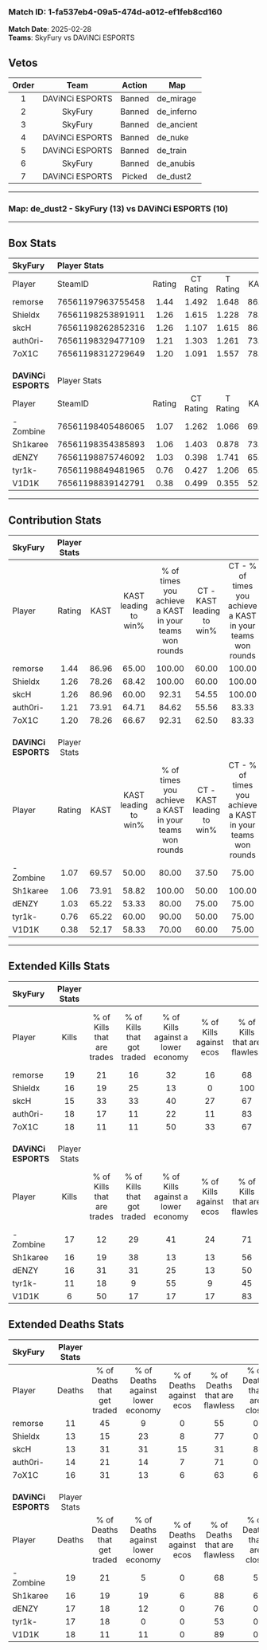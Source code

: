 ### Match ID: 1-fa537eb4-09a5-474d-a012-ef1feb8cd160  
**Match Date**: 2025-02-28  
**Teams**: SkyFury vs DAViNCi ESPORTS  

## Vetos  

| Order | Team | Action | Map |
| :---: | :--: | :----: | --- |
| 1 | DAViNCi ESPORTS | Banned | de_mirage |
| 2 | SkyFury | Banned | de_inferno |
| 3 | SkyFury | Banned | de_ancient |
| 4 | DAViNCi ESPORTS | Banned | de_nuke |
| 5 | DAViNCi ESPORTS | Banned | de_train |
| 6 | SkyFury | Banned | de_anubis |
| 7 | DAViNCi ESPORTS | Picked | de_dust2 |

---  

### **Map**: de_dust2 - SkyFury (13) vs DAViNCi ESPORTS (10)  
---  

## Box Stats  

| **SkyFury**         | Player Stats      |        |           |          |       |      |       |         |        |      |     |
| :- | :- | :-: | :-: | :-: | :-: | :-: | :-: | :-: | :-: | :-: | :-: |
| Player              | SteamID           | Rating | CT Rating | T Rating | KAST  | ADR  | Kills | Assists | Deaths | K/D  | HS% |
| remorse             | 76561197963755458 |  1.44  |   1.492   |  1.648   | 86.96 | 84.4 |  19   |    4    |   11   | 1.73 | 52  |
| Shieldx             | 76561198253891911 |  1.26  |   1.615   |  1.228   | 78.26 | 90.0 |  16   |    9    |   13   | 1.23 | 43  |
| skcH                | 76561198262852316 |  1.26  |   1.107   |  1.615   | 86.96 | 86.5 |  15   |    5    |   13   | 1.15 | 40  |
| auth0ri-            | 76561198329477109 |  1.21  |   1.303   |  1.261   | 73.91 | 77.4 |  18   |    3    |   14   | 1.29 | 72  |
| 7oX1C               | 76561198312729649 |  1.20  |   1.091   |  1.557   | 78.26 | 71.7 |  18   |    7    |   16   | 1.13 | 38  |
|                     |                   |        |           |          |       |      |       |         |        |      |     |
|                     |                   |        |           |          |       |      |       |         |        |      |     |
|                     |                   |        |           |          |       |      |       |         |        |      |     |
| **DAViNCi ESPORTS** | Player Stats      |        |           |          |       |      |       |         |        |      |     |
| Player              | SteamID           | Rating | CT Rating | T Rating | KAST  | ADR  | Kills | Assists | Deaths | K/D  | HS% |
| -Zombine            | 76561198405486065 |  1.07  |   1.262   |  1.066   | 69.57 | 82.5 |  17   |    8    |   19   | 0.89 | 47  |
| Sh1karee            | 76561198354385893 |  1.06  |   1.403   |  0.878   | 73.91 | 68.5 |  16   |    2    |   16   | 1.00 | 43  |
| dENZY               | 76561198875746092 |  1.03  |   0.398   |  1.741   | 65.22 | 84.2 |  16   |    3    |   17   | 0.94 | 75  |
| tyr1k-              | 76561198849481965 |  0.76  |   0.427   |  1.206   | 65.22 | 58.9 |  11   |    4    |   17   | 0.65 | 63  |
| V1D1K               | 76561198839142791 |  0.38  |   0.499   |  0.355   | 52.17 | 31.6 |   6   |    6    |   18   | 0.33 | 16  |
---  

## Contribution Stats  

| **SkyFury**         | Player Stats |       |                      |                                                        |                           |                                                             |                          |                                                            |
| :- | :-: | :-: | :-: | :-: | :-: | :-: | :-: | :-: |
| Player              |    Rating    | KAST  | KAST leading to win% | % of times you achieve a KAST in your teams won rounds | CT - KAST leading to win% | CT - % of times you achieve a KAST in your teams won rounds | T - KAST leading to win% | T - % of times you achieve a KAST in your teams won rounds |
| remorse             |     1.44     | 86.96 |        65.00         |                         100.00                         |           60.00           |                           100.00                            |          70.00           |                           100.00                           |
| Shieldx             |     1.26     | 78.26 |        68.42         |                         100.00                         |           60.00           |                           100.00                            |          77.78           |                           100.00                           |
| skcH                |     1.26     | 86.96 |        60.00         |                         92.31                          |           54.55           |                           100.00                            |          66.67           |                           85.71                            |
| auth0ri-            |     1.21     | 73.91 |        64.71         |                         84.62                          |           55.56           |                            83.33                            |          75.00           |                           85.71                            |
| 7oX1C               |     1.20     | 78.26 |        66.67         |                         92.31                          |           62.50           |                            83.33                            |          70.00           |                           100.00                           |
|                     |              |       |                      |                                                        |                           |                                                             |                          |                                                            |
|                     |              |       |                      |                                                        |                           |                                                             |                          |                                                            |
|                     |              |       |                      |                                                        |                           |                                                             |                          |                                                            |
| **DAViNCi ESPORTS** | Player Stats |       |                      |                                                        |                           |                                                             |                          |                                                            |
| Player              |    Rating    | KAST  | KAST leading to win% | % of times you achieve a KAST in your teams won rounds | CT - KAST leading to win% | CT - % of times you achieve a KAST in your teams won rounds | T - KAST leading to win% | T - % of times you achieve a KAST in your teams won rounds |
| -Zombine            |     1.07     | 69.57 |        50.00         |                         80.00                          |           37.50           |                            75.00                            |          62.50           |                           83.33                            |
| Sh1karee            |     1.06     | 73.91 |        58.82         |                         100.00                         |           50.00           |                           100.00                            |          66.67           |                           100.00                           |
| dENZY               |     1.03     | 65.22 |        53.33         |                         80.00                          |           75.00           |                            75.00                            |          45.45           |                           83.33                            |
| tyr1k-              |     0.76     | 65.22 |        60.00         |                         90.00                          |           50.00           |                            75.00                            |          66.67           |                           100.00                           |
| V1D1K               |     0.38     | 52.17 |        58.33         |                         70.00                          |           60.00           |                            75.00                            |          57.14           |                           66.67                            |
---  

## Extended Kills Stats  

| **SkyFury**         | Player Stats |                            |                            |                                    |                         |                              |                                 |                                       |                    |           |
| :- | :-: | :-: | :-: | :-: | :-: | :-: | :-: | :-: | :-: | :-: |
| Player              |    Kills     | % of Kills that are trades | % of Kills that got traded | % of Kills against a lower economy | % of Kills against ecos | % of Kills that are flawless | % of Kills that are close duels | % of Kills that are assisted by flash | Pistol Round Kills | AWP Kills |
| remorse             |      19      |             21             |             16             |                 32                 |           16            |              68              |                5                |                   5                   |         2          |     0     |
| Shieldx             |      16      |             19             |             25             |                 13                 |            0            |             100              |                0                |                   6                   |         2          |     8     |
| skcH                |      15      |             33             |             33             |                 40                 |           27            |              67              |                0                |                   7                   |         1          |     0     |
| auth0ri-            |      18      |             17             |             11             |                 22                 |           11            |              83              |                6                |                   0                   |         2          |     0     |
| 7oX1C               |      18      |             11             |             11             |                 50                 |           33            |              67              |                0                |                   6                   |         3          |     0     |
|                     |              |                            |                            |                                    |                         |                              |                                 |                                       |                    |           |
|                     |              |                            |                            |                                    |                         |                              |                                 |                                       |                    |           |
|                     |              |                            |                            |                                    |                         |                              |                                 |                                       |                    |           |
| **DAViNCi ESPORTS** | Player Stats |                            |                            |                                    |                         |                              |                                 |                                       |                    |           |
| Player              |    Kills     | % of Kills that are trades | % of Kills that got traded | % of Kills against a lower economy | % of Kills against ecos | % of Kills that are flawless | % of Kills that are close duels | % of Kills that are assisted by flash | Pistol Round Kills | AWP Kills |
| -Zombine            |      17      |             12             |             29             |                 41                 |           24            |              71              |                0                |                   6                   |         0          |     0     |
| Sh1karee            |      16      |             19             |             38             |                 13                 |           13            |              56              |                0                |                   0                   |         2          |     7     |
| dENZY               |      16      |             31             |             31             |                 25                 |           13            |              50              |                0                |                  25                   |         2          |     0     |
| tyr1k-              |      11      |             18             |             9              |                 55                 |            9            |              45              |               18                |                   0                   |         0          |     0     |
| V1D1K               |      6       |             50             |             17             |                 17                 |           17            |              83              |                0                |                   0                   |         0          |     0     |
## Extended Deaths Stats  

| **SkyFury**         | Player Stats |                             |                                   |                          |                               |                            |                           |               |
| :- | :-: | :-: | :-: | :-: | :-: | :-: | :-: | :-: |
| Player              |    Deaths    | % of Deaths that get traded | % of Deaths against lower economy | % of Deaths against ecos | % of Deaths that are flawless | % of Deaths that are close | % of Deaths while blinded | Deaths to AWP |
| remorse             |      11      |             45              |                 9                 |            0             |              55               |             0              |            18             |       3       |
| Shieldx             |      13      |             15              |                23                 |            8             |              77               |             0              |             0             |       0       |
| skcH                |      13      |             31              |                31                 |            15            |              31               |             8              |            15             |       2       |
| auth0ri-            |      14      |             21              |                14                 |            7             |              71               |             0              |             7             |       1       |
| 7oX1C               |      16      |             31              |                13                 |            6             |              63               |             6              |             6             |       2       |
|                     |              |                             |                                   |                          |                               |                            |                           |               |
|                     |              |                             |                                   |                          |                               |                            |                           |               |
|                     |              |                             |                                   |                          |                               |                            |                           |               |
| **DAViNCi ESPORTS** | Player Stats |                             |                                   |                          |                               |                            |                           |               |
| Player              |    Deaths    | % of Deaths that get traded | % of Deaths against lower economy | % of Deaths against ecos | % of Deaths that are flawless | % of Deaths that are close | % of Deaths while blinded | Deaths to AWP |
| -Zombine            |      19      |             21              |                 5                 |            0             |              68               |             5              |             0             |       2       |
| Sh1karee            |      16      |             19              |                19                 |            6             |              88               |             6              |             0             |       2       |
| dENZY               |      17      |             18              |                12                 |            0             |              76               |             0              |             6             |       0       |
| tyr1k-              |      17      |             18              |                 0                 |            0             |              53               |             0              |             6             |       2       |
| V1D1K               |      18      |             11              |                11                 |            0             |              89               |             0              |             6             |       1       |
